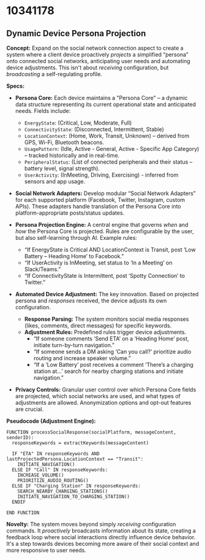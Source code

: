 # 10341178

## Dynamic Device Persona Projection

**Concept:** Expand on the social network connection aspect to create a system where a client device proactively *projects* a simplified “persona” onto connected social networks, anticipating user needs and automating device adjustments. This isn't about *receiving* configuration, but *broadcasting* a self-regulating profile.

**Specs:**

*   **Persona Core:** Each device maintains a "Persona Core" – a dynamic data structure representing its current operational state and anticipated needs. Fields include:
    *   `EnergyState`: (Critical, Low, Moderate, Full)
    *   `ConnectivityState`: (Disconnected, Intermittent, Stable)
    *   `LocationContext`: (Home, Work, Transit, Unknown) – derived from GPS, Wi-Fi, Bluetooth beacons.
    *   `UsagePattern`: (Idle, Active - General, Active - Specific App Category) – tracked historically and in real-time.
    *   `PeripheralStatus`: (List of connected peripherals and their status – battery level, signal strength).
    *   `UserActivity`: (InMeeting, Driving, Exercising) - inferred from sensors and app usage.

*   **Social Network Adapters:**  Develop modular “Social Network Adapters” for each supported platform (Facebook, Twitter, Instagram, custom APIs). These adapters handle translation of the Persona Core into platform-appropriate posts/status updates.

*   **Persona Projection Engine:** A central engine that governs *when* and *how* the Persona Core is projected.  Rules are configurable by the user, but also self-learning through AI.  Example rules:
    *   “If EnergyState is Critical AND LocationContext is Transit, post ‘Low Battery – Heading Home’ to Facebook.”
    *   “If UserActivity is InMeeting, set status to ‘In a Meeting’ on Slack/Teams.”
    *   “If ConnectivityState is Intermittent, post ‘Spotty Connection’ to Twitter.”

*   **Automated Device Adjustment:** The key innovation.  Based on projected persona and *responses* received, the device adjusts its own configuration.
    *   **Response Parsing:** The system monitors social media responses (likes, comments, direct messages) for specific keywords.
    *   **Adjustment Rules:** Predefined rules trigger device adjustments.
        *   “If someone comments ‘Send ETA’ on a ‘Heading Home’ post, initiate turn-by-turn navigation.”
        *   “If someone sends a DM asking ‘Can you call?’ prioritize audio routing and increase speaker volume.”
        *   “If a ‘Low Battery’ post receives a comment ‘There’s a charging station at…’ search for nearby charging stations and initiate navigation.”

*   **Privacy Controls:** Granular user control over which Persona Core fields are projected, which social networks are used, and what types of adjustments are allowed. Anonymization options and opt-out features are crucial.

**Pseudocode (Adjustment Engine):**

```
FUNCTION processSocialResponse(socialPlatform, messageContent, senderID):
  responseKeywords = extractKeywords(messageContent)

  IF "ETA" IN responseKeywords AND lastProjectedPersona.LocationContext == "Transit":
    INITIATE_NAVIGATION()
  ELSE IF "Call" IN responseKeywords:
    INCREASE_VOLUME()
    PRIORITIZE_AUDIO_ROUTING()
  ELSE IF "Charging Station" IN responseKeywords:
    SEARCH_NEARBY_CHARGING_STATIONS()
    INITIATE_NAVIGATION_TO_CHARGING_STATION()
  ENDIF

END FUNCTION
```

**Novelty:** The system moves beyond simply *receiving* configuration commands. It *proactively* broadcasts information about its state, creating a feedback loop where social interactions directly influence device behavior. It's a step towards devices becoming more aware of their social context and more responsive to user needs.